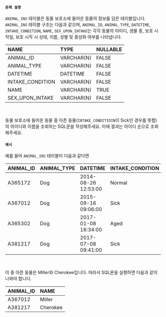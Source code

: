 #### `문제 설명`

`ANIMAL_INS` 테이블은 동물 보호소에 들어온 동물의 정보를 담은 테이블입니다. `ANIMAL_INS` 테이블 구조는 다음과 같으며, `ANIMAL_ID`, `ANIMAL_TYPE`, `DATETIME`, `INTAKE_CONDITION`, `NAME`, `SEX_UPON_INTAKE`는 각각 동물의 아이디, 생물 종, 보호 시작일, 보호 시작 시 상태, 이름, 성별 및 중성화 여부를 나타냅니다.
<br>

|NAME|TYPE|NULLABLE|
|:--|:--|:--|
|ANIMAL_ID|VARCHAR(N)|FALSE|
|ANIMAL_TYPE|VARCHAR(N)|FALSE|
|DATETIME|DATETIME|FALSE|
|INTAKE_CONDITION|VARCHAR(N)|FALSE|
|NAME|VARCHAR(N)|TRUE|
|SEX_UPON_INTAKE|VARCHAR(N)|FALSE|
<br>

동물 보호소에 들어온 동물 중 아픈 동물(`INTAKE_CONDITIOIN`이 Sick인 경우를 뜻함)의 아이디와 이름을 조회하는 SQL문을 작성해주세요. 이때 결과는 아이디 순으로 조회해주세요.
<br>

#### `예시`

예를 들어 `ANIMAL_INS` 테이블이 다음과 같다면
<br>

|ANIMAL_ID|ANIMAL_TYPE|DATETIME|INTAKE_CONDITION|NAME|SEX_UPON_INTAKE|
|:--|:--|:--|:--|:--|:--|
|A365172|Dog|2014-08-26 12:53:00|Normal|Diablo|Neutered Male|
|A367012|Dog|2015-09-16 09:06:00|Sick|Miller|Neutered Male|
|A365302|Dog|2017-01-08 16:34:00|Aged|Minnie|Spayed Female|
|A381217|Dog|2017-07-08 09:41:00|Sick|Cherokee|Neutered Male|
<br>

이 중 아픈 동물은 Miller와 Cherokee입니다. 따라서 SQL문을 실행하면 다음과 같이 나와야 합니다.
<br>

|ANIMAL_ID|NAME|
|:--|:--|
|A367012|Miller|
|A381217|Cherokee|
<br>